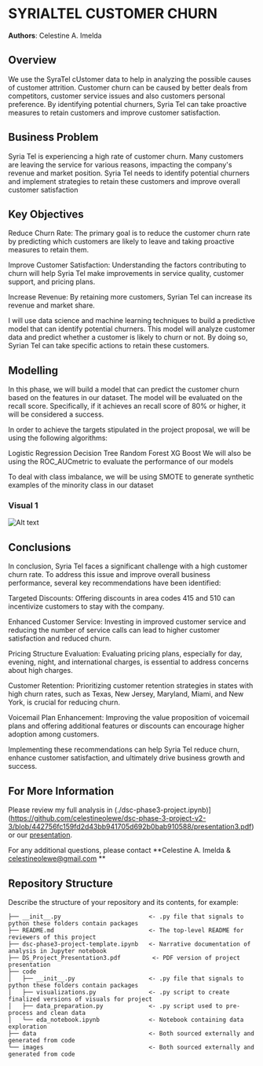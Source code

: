 # SYRIALTEL CUSTOMER CHURN



**Authors**: Celestine A. Imelda

## Overview
We use the SyraTel cUstomer data to help in analyzing the possible causes of customer attrition. Customer churn can be caused by better deals from competitors, customer service issues and also customers personal preference. By identifying potential churners, Syria Tel can take proactive measures to retain customers and improve customer satisfaction.
## Business Problem

Syria Tel is experiencing a high rate of customer churn. Many customers are leaving the service for various reasons, impacting the company's revenue and market position. Syria Tel needs to identify potential churners and implement strategies to retain these customers and improve overall customer satisfaction

## Key Objectives
Reduce Churn Rate: The primary goal is to reduce the customer churn rate by predicting which customers are likely to leave and taking proactive measures to retain them.

Improve Customer Satisfaction: Understanding the factors contributing to churn will help Syria Tel make improvements in service quality, customer support, and pricing plans.

Increase Revenue: By retaining more customers, Syrian Tel can increase its revenue and market share.

I will use data science and machine learning techniques to build a predictive model that can identify potential churners. This model will analyze customer data and predict whether a customer is likely to churn or not. By doing so, Syrian Tel can take specific actions to retain these customers.

## Modelling

In this phase, we will build a model that can predict the customer churn based on the features in our dataset. The model will be evaluated on the recall score. Specifically, if it achieves an recall score of 80% or higher, it will be considered a success.

In order to achieve the targets stipulated in the project proposal, we will be using the following algorithms:

Logistic Regression
Decision Tree
Random Forest
XG Boost
We will also be using the ROC_AUCmetric to evaluate the performance of our models

To deal with class imbalance, we will be using SMOTE to generate synthetic examples of the minority class in our dataset

### Visual 1
![Alt text](image.png)
## Conclusions

In conclusion, Syria Tel faces a significant challenge with a high customer churn rate. To address this issue and improve overall business performance, several key recommendations have been identified:

Targeted Discounts: Offering discounts in area codes 415 and 510 can incentivize customers to stay with the company.

Enhanced Customer Service: Investing in improved customer service and reducing the number of service calls can lead to higher customer satisfaction and reduced churn.

Pricing Structure Evaluation: Evaluating pricing plans, especially for day, evening, night, and international charges, is essential to address concerns about high charges.

Customer Retention: Prioritizing customer retention strategies in states with high churn rates, such as Texas, New Jersey, Maryland, Miami, and New York, is crucial for reducing churn.

Voicemail Plan Enhancement: Improving the value proposition of voicemail plans and offering additional features or discounts can encourage higher adoption among customers.

Implementing these recommendations can help Syria Tel reduce churn, enhance customer satisfaction, and ultimately drive business growth and success.


## For More Information

Please review my full analysis in (./dsc-phase3-project.ipynb)](https://github.com/celestineolewe/dsc-phase-3-project-v2-3/blob/442756fc159fd2d43bb941705d692b0bab910588/presentation3.pdf) or our [presentation](./DS_Project_Presentation3.pdf).

For any additional questions, please contact **Celestine A. Imelda & celestineolewe@gmail.com **

## Repository Structure

Describe the structure of your repository and its contents, for example:

```
├── __init__.py                         <- .py file that signals to python these folders contain packages
├── README.md                           <- The top-level README for reviewers of this project
├── dsc-phase3-project-template.ipynb   <- Narrative documentation of analysis in Jupyter notebook
├── DS_Project_Presentation3.pdf         <- PDF version of project presentation
├── code
│   ├── __init__.py                     <- .py file that signals to python these folders contain packages
│   ├── visualizations.py               <- .py script to create finalized versions of visuals for project
│   ├── data_preparation.py             <- .py script used to pre-process and clean data
│   └── eda_notebook.ipynb              <- Notebook containing data exploration
├── data                                <- Both sourced externally and generated from code
└── images                              <- Both sourced externally and generated from code
```
